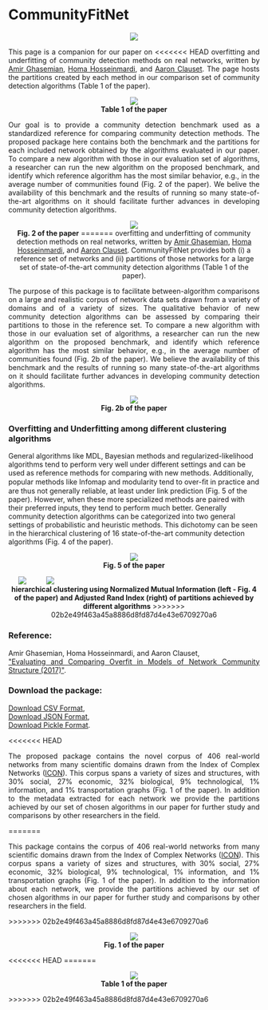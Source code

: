 # CommunityFitNet
<p align="center">
<img src ="Images/CommunityFitNet_logo.png"><br>
</p>

<p align="justify">This page is a companion for our paper on 
<<<<<<< HEAD
overfitting and underfitting of community detection methods on real networks, written by <a href = "https://sites.google.com/site/amirghasemian/Home">Amir Ghasemian</a>, <a href = "https://sites.google.com/site/homahosseinmardi/home">Homa Hosseinmardi</a>, and <a href="http://santafe.edu/~aaronc/">Aaron Clauset</a>.
The page hosts the partitions created by each method in our comparison set of community detection algorithms (Table 1 of the paper).</p>

<p align="center">
<img src ="Images/table1.png"><br>
<b>Table 1 of the paper</b>
</p>

<p align="justify">Our goal is to provide a community detection benchmark used as a standardized reference for comparing community detection methods. The proposed package here contains both the benchmark and the partitions for each included network obtained by the algorithms evaluated in our paper. To compare a new algorithm with those in our evaluation set of algorithms, a researcher can run the new algorithm on the proposed benchmark, and identify which reference algorithm has the most similar behavior, e.g., in the average number of communities found (Fig. 2 of the paper). We belive the availability of this benchmark and the results of running so many state-of-the-art algorithms on it should facilitate further advances in developing community detection algorithms.</p>

<p align="center">
<img src ="Images/Ave_det_vs_nodes_edges_full_sep17.png"><br>
<b>Fig. 2 of the paper</b>
=======
overfitting and underfitting of community detection methods on real networks, written by <a href = "https://sites.google.com/site/amirghasemian/Home">Amir Ghasemian</a>, <a href = "https://sites.google.com/site/homahosseinmardi/home">Homa Hosseinmardi</a>, and <a href="http://santafe.edu/~aaronc/">Aaron Clauset</a>. CommunityFitNet provides both (i) a reference set of networks and (ii) partitions of those networks for a large set of state-of-the-art community detection algorithms (Table 1 of the paper).</p>

<p align="justify"> The purpose of this package is to facilitate between-algorithm comparisons on a large and realistic corpus of network data sets drawn from a variety of domains and of a variety of sizes. The qualitative behavior of new community detection algorithms can be assessed by comparing their partitions to those in the reference set. To compare a new algorithm with those in our evaluation set of algorithms, a researcher can run the new algorithm on the proposed benchmark, and identify which reference algorithm has the most similar behavior, e.g., in the average number of communities found (Fig. 2b of the paper). We believe the availability of this benchmark and the results of running so many state-of-the-art algorithms on it should facilitate further advances in developing community detection algorithms.</p>

<p align="center">
<img src ="Images/Ave_det_vs_edges.png"><br>
<b>Fig. 2b of the paper</b>
</p>

### Overfitting and Underfitting among different clustering algorithms
General algorithms like MDL, Bayesian methods and regularized-likelihood algorithms tend to perform very well under different settings and can be used as reference methods for comparing with new methods. Additionally, popular methods like Infomap and modularity tend to over-ﬁt in practice and are thus not generally reliable, at least under link prediction (Fig. 5 of the paper). However, when these more specialized methods are paired with their preferred inputs, they tend to perform much better. Generally community detection algorithms can be categorized into two general settings of probabilistic and heuristic methods. This dichotomy can be seen in the hierarchical clustering of 16 state-of-the-art community detection algorithms (Fig. 4 of the paper).

<p align="center">
<img src ="Images/Ave_det_vs_edges.png"><br>
<b>Fig. 5 of the paper</b>
</p>

<p align="center">
<img src="Images/hier_clus_methods_NMI_full_c02_final.png" align="left" hspace="20" />
<img src="Images/hier_clus_methods_ARS_full_c02_final.png" align="left" hspace="20" /><br>
<b>hierarchical clustering using Normalized Mutual Information (left - Fig. 4 of the paper) and Adjusted Rand Index (right) of partitions achieved by different algorithms</b>
>>>>>>> 02b2e49f463a45a8886d8fd87d4e43e6709270a6
</p>

### Reference:
<p align="justify">Amir Ghasemian, Homa Hosseinmardi, and Aaron Clauset,<br>
<a href="http://arxiv.org/abs/...">"Evaluating and Comparing Overfit in Models of Network Community Structure (2017)"</a>.</p>

### Download the package:
<p align="left">
<a href="Benchmark/CommunityFitNet.csv">Download CSV Format</a>,<br> 
<a href="Benchmark/CommunityFitNet.txt">Download JSON Format</a>,<br>
<a href="Benchmark/CommunityFitNet.pickle">Download Pickle Format</a>.</p>

<<<<<<< HEAD
<p align="justify">The proposed package contains the novel corpus of 406 real-world networks from many scientific domains drawn from the Index of Complex Networks (<a href="https://icon.colorado.edu/#!/">ICON</a>). This corpus spans a variety of sizes and structures, with 30% social, 27% economic, 32% biological, 9% technological, 1% information, and 1% transportation graphs (Fig. 1 of the paper). In addition to the metadata extracted for each network we provide the partitions achieved by our set of chosen algorithms in our paper for further study and comparisons by other researchers in the field.</p>
=======
<p align="justify">This package contains the corpus of 406 real-world networks from many scientific domains drawn from the Index of Complex Networks (<a href="https://icon.colorado.edu/#!/">ICON</a>). This corpus spans a variety of sizes and structures, with 30% social, 27% economic, 32% biological, 9% technological, 1% information, and 1% transportation graphs (Fig. 1 of the paper). In addition to the information about each network, we provide the partitions achieved by our set of chosen algorithms in our paper for further study and comparisons by other researchers in the field.</p>
>>>>>>> 02b2e49f463a45a8886d8fd87d4e43e6709270a6

<p align="center">
<img src ="Images/Fig_icon_stats_v2_406_v2.png"><br>
<b>Fig. 1 of the paper</b>
</p>
<<<<<<< HEAD
=======

<p align="center">
<img src ="Images/table1.png"><br>
<b>Table 1 of the paper</b>
</p>
>>>>>>> 02b2e49f463a45a8886d8fd87d4e43e6709270a6
